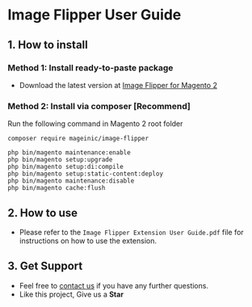 # Image Flipper User Guide

## 1. How to install

### Method 1: Install ready-to-paste package

- Download the latest version at [Image Flipper for Magento 2](https://www.mageinic.com/image-flipper.html)

### Method 2: Install via composer [Recommend]

Run the following command in Magento 2 root folder

```
composer require mageinic/image-flipper

php bin/magento maintenance:enable
php bin/magento setup:upgrade
php bin/magento setup:di:compile
php bin/magento setup:static-content:deploy
php bin/magento maintenance:disable
php bin/magento cache:flush
```

## 2. How to use

- Please refer to the `Image Flipper Extension User Guide.pdf` file for instructions on how to use the extension.

## 3. Get Support

- Feel free to [contact us](https://www.mageinic.com/contact.html) if you have any further questions.
- Like this project, Give us a **Star**
